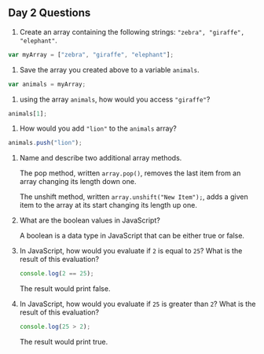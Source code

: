 ## Day 2 Questions

1. Create an array containing the following strings: `"zebra", "giraffe", "elephant"`.   
```javascript
var myArray = ["zebra", "giraffe", "elephant"];
```
1. Save the array you created above to a variable `animals`.  
```javascript
var animals = myArray;
```
1. using the array `animals`, how would you access `"giraffe"`?  
```javascript
animals[1];
```

1. How would you add `"lion"` to the `animals` array?  
```javascript
animals.push("lion");
```

1. Name and describe two additional array methods.  

   The pop method, written `array.pop()`, removes the last item from an array changing its length down one.  

   The unshift method, written `array.unshift("New Item");`, adds a given item to the array at its start changing its length up one.

1. What are the boolean values in JavaScript?  

   A boolean is a data type in JavaScript that can be either true or false.

1. In JavaScript, how would you evaluate if `2` is equal to `25`? What is the result of this evaluation?  

   ```javascript
   console.log(2 == 25);
   ```
   The result would print false.

1. In JavaScript, how would you evaluate if `25` is greater than `2`? What is the result of this evaluation?  

   ```javascript
   console.log(25 > 2);
   ```
   The result would print true.
